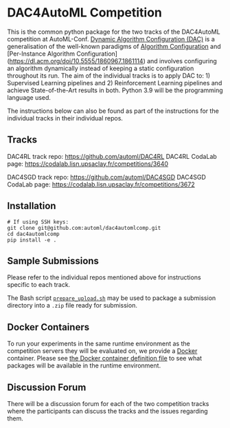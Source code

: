 # DAC4AutoML Competition
This is the common python package for the two tracks of the DAC4AutoML competition at AutoML-Conf. [Dynamic Algorithm Configuration (DAC)](https://ml.informatik.uni-freiburg.de/wp-content/uploads/papers/20-ECAI-DAC.pdf) is a generalisation of the well-known paradigms of [Algorithm Configuration](https://www.jmlr.org/papers/volume23/21-0888/21-0888.pdf) and [Per-Instance Algorithm Configuration] (https://dl.acm.org/doi/10.5555/1860967.1861114) and involves configuring an algorithm dynamically instead of keeping a static configuration throughout its run. The aim of the individual tracks is to apply DAC to: 1) Supervised Learning pipelines and 2) Reinforcement Learning pipelines and achieve State-of-the-Art results in both. Python 3.9 will be the programming language used.

The instructions below can also be found as part of the instructions for the individual tracks in their individual repos.

## Tracks
DAC4RL track repo: https://github.com/automl/DAC4RL
DAC4RL CodaLab page: https://codalab.lisn.upsaclay.fr/competitions/3640

DAC4SGD track repo: https://github.com/automl/DAC4SGD
DAC4SGD CodaLab page: https://codalab.lisn.upsaclay.fr/competitions/3672

## Installation
```
# If using SSH keys:
git clone git@github.com:automl/dac4automlcomp.git
cd dac4automlcomp
pip install -e .
```

## Sample Submissions
Please refer to the individual repos mentioned above for instructions specific to each track.

The Bash script [`prepare_upload.sh`](prepare_upload.sh) may be used to package a submission directory into a `.zip` file ready for submission.

## Docker Containers
To run your experiments in the same runtime environment as the competition servers they will be evaluated on, we provide a [Docker](https://docs.docker.com/engine/install/) container. Please see [the Docker container definition file](ubuntu_codalab_Dockerfile.txt) to see what packages will be available in the runtime environment.

## Discussion Forum
There will be a discussion forum for each of the two competition tracks where the participants can discuss the tracks and the issues regarding them.
